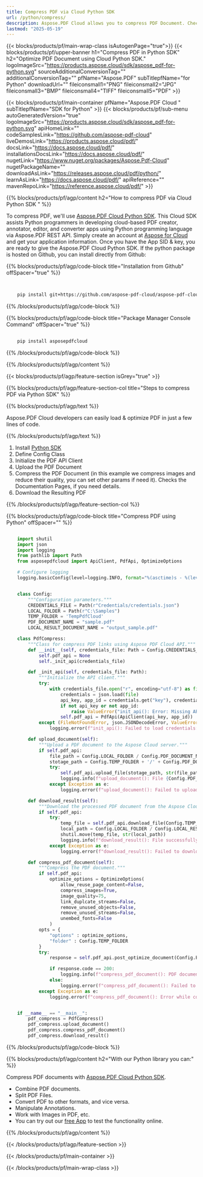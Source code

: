 ```yaml
---
title: Compress PDF via Cloud Python SDK 
url: /python/compress/
description: Aspose.PDF Cloud allows you to compress PDF Document. Check the Python source code to optimize PDF file.
lastmod: "2025-05-19"
---
```


{{< blocks/products/pf/main-wrap-class isAutogenPage="true">}}
{{< blocks/products/pf/upper-banner h1="Compress PDF in Python SDK" h2="Optimize PDF Document using Cloud Python SDK." logoImageSrc="https://products.aspose.cloud/sdk/aspose_pdf-for-python.svg" sourceAdditionalConversionTag="" additionalConversionTag="" pfName="Aspose.PDF" subTitlepfName="for Python" downloadUrl="" fileiconsmall1="PNG" fileiconsmall2="JPG" fileiconsmall3="BMP" fileiconsmall4="TIFF" fileiconsmall5="PDF" >}}

{{< blocks/products/pf/main-container pfName="Aspose.PDF Cloud " subTitlepfName="SDK for Python" >}}
{{< blocks/products/pf/sub-menu autoGeneratedVersion="true" logoImageSrc="https://products.aspose.cloud/sdk/aspose_pdf-for-python.svg" apiHomeLink="" codeSamplesLink="https://github.com/aspose-pdf-cloud" liveDemosLink="https://products.aspose.cloud/pdf/" docsLink="https://docs.aspose.cloud/pdf/" installationsDocsLink="https://docs.aspose.cloud/pdf/" nugetLink="https://www.nuget.org/packages/Aspose.Pdf-Cloud" nugetPackageName="" downloadAsLink="https://releases.aspose.cloud/pdf/python/" learnAsLink="https://docs.aspose.cloud/pdf/" apiReference="" mavenRepoLink="https://reference.aspose.cloud/pdf/" >}}

{{% blocks/products/pf/agp/content h2="How to compress PDF via Cloud Python SDK " %}}

To compress PDF, we'll use
[Aspose.PDF Cloud Python SDK](https://products.aspose.cloud/pdf/python/). This Cloud SDK assists Python programmers in developing cloud-based PDF creator, annotator, editor, and converter apps using Python programming language via Aspose.PDF REST API. Simply create an account at [Aspose for Cloud](https://dashboard.aspose.cloud/#/apps) and get your application information. Once you have the App SID & key, you are ready to give the Aspose.PDF Cloud Python SDK. If the python package is hosted on Github, you can install directly from Github:

{{% blocks/products/pf/agp/code-block title="Installation from Github" offSpacer="true" %}}

```bash

     
    pip install git+https://github.com/aspose-pdf-cloud/aspose-pdf-cloud-python.git


```

{{% /blocks/products/pf/agp/code-block %}}

{{% blocks/products/pf/agp/code-block title="Package Manager Console Command" offSpacer="true" %}}

```bash
     
    pip install asposepdfcloud

```

{{% /blocks/products/pf/agp/code-block %}}

{{% /blocks/products/pf/agp/content %}}

{{< blocks/products/pf/agp/feature-section isGrey="true" >}}

{{% blocks/products/pf/agp/feature-section-col title="Steps to compress PDF via Python SDK" %}}

{{% blocks/products/pf/agp/text %}}

Aspose.PDF Cloud developers can easily load & optimize PDF in just a few lines of code.

{{% /blocks/products/pf/agp/text %}}

1. Install [Python SDK](https://pypi.org/project/asposepdfcloud/)
1. Define Config Class
1. Initialize the PDF API Client
1. Upload the PDF Document
1. Compress the PDF Document (in this example we compress images and reduce their quality, you can set other params if need it). Checks the Documentation Pages, if you need details.
1. Download the Resulting PDF

{{% /blocks/products/pf/agp/feature-section-col %}}

{{% blocks/products/pf/agp/code-block title="Compress PDF using Python" offSpacer="" %}}

```python

    import shutil
    import json
    import logging
    from pathlib import Path
    from asposepdfcloud import ApiClient, PdfApi, OptimizeOptions

    # Configure logging
    logging.basicConfig(level=logging.INFO, format="%(asctime)s - %(levelname)s - %(message)s")


    class Config:
        """Configuration parameters."""
        CREDENTIALS_FILE = Path(r"Credentials/credentials.json")
        LOCAL_FOLDER = Path(r"C:\Samples")
        TEMP_FOLDER = 'TempPdfCloud'
        PDF_DOCUMENT_NAME = "sample.pdf"
        LOCAL_RESULT_DOCUMENT_NAME = "output_sample.pdf"

    class PdfCompress:
        """Class for compress PDF links using Aspose PDF Cloud API."""
        def __init__(self, credentials_file: Path = Config.CREDENTIALS_FILE):
            self.pdf_api = None
            self._init_api(credentials_file)

        def _init_api(self, credentials_file: Path):
            """Initialize the API client."""
            try:
                with credentials_file.open("r", encoding="utf-8") as file:
                    credentials = json.load(file)
                    api_key, app_id = credentials.get("key"), credentials.get("id")
                    if not api_key or not app_id:
                        raise ValueError("init_api(): Error: Missing API keys in the credentials file.")
                    self.pdf_api = PdfApi(ApiClient(api_key, app_id))
            except (FileNotFoundError, json.JSONDecodeError, ValueError) as e:
                logging.error(f"init_api(): Failed to load credentials: {e}")

        def upload_document(self):
            """Upload a PDF document to the Aspose Cloud server."""
            if self.pdf_api:
                file_path = Config.LOCAL_FOLDER / Config.PDF_DOCUMENT_NAME
                stotage_path = Config.TEMP_FOLDER + '/' + Config.PDF_DOCUMENT_NAME
                try:
                    self.pdf_api.upload_file(stotage_path, str(file_path))
                    logging.info(f"upload_document(): File {Config.PDF_DOCUMENT_NAME} uploaded successfully.")
                except Exception as e:
                    logging.error(f"upload_document(): Failed to upload file: {e}")

        def download_result(self):
            """Download the processed PDF document from the Aspose Cloud server."""
            if self.pdf_api:
                try:
                    temp_file = self.pdf_api.download_file(Config.TEMP_FOLDER + '/' + Config.PDF_DOCUMENT_NAME)
                    local_path = Config.LOCAL_FOLDER / Config.LOCAL_RESULT_DOCUMENT_NAME
                    shutil.move(temp_file, str(local_path))
                    logging.info(f"download_result(): File successfully downloaded: {local_path}")
                except Exception as e:
                    logging.error(f"download_result(): Failed to download file: {e}")

        def compress_pdf_document(self):
            """Compress the PDF document."""
            if self.pdf_api:
                optimize_options = OptimizeOptions(
                    allow_reuse_page_content=False,
                    compress_images=True,
                    image_quality=75,
                    link_duplcate_streams=False,
                    remove_unused_objects=False,
                    remove_unused_streams=False,            
                    unembed_fonts=False
                )        
            opts = {
                "options" : optimize_options,
                "folder" : Config.TEMP_FOLDER
            }
            try:
                response = self.pdf_api.post_optimize_document(Config.PDF_DOCUMENT_NAME, **opts)

                if response.code == 200:
                    logging.info(f"compress_pdf_document(): PDF document '{Config.PDF_DOCUMENT_NAME}' successfully compressed.")
                else:
                    logging.error(f"compress_pdf_document(): Failed to compress document. Response code: {response.code}")
            except Exception as e:
                logging.error(f"compress_pdf_document(): Error while compress document: {e}")


    if __name__ == "__main__":
        pdf_compress = PdfCompress()
        pdf_compress.upload_document()
        pdf_compress.compress_pdf_document()
        pdf_compress.download_result()
```

{{% /blocks/products/pf/agp/code-block %}}

{{% blocks/products/pf/agp/content h2="With our Python library you can:" %}}

Compress PDF documents with [Aspose.PDF Cloud Python SDK](https://products.aspose.cloud/pdf/python/).

+ Combine PDF documents.
+ Split PDF Files.
+ Convert PDF to other formats, and vice versa.
+ Manipulate Annotations.
+ Work with Images in PDF, etc.
+ You can try out our [free App](https://products.aspose.app/pdf/family) to test the functionality online.

{{% /blocks/products/pf/agp/content %}}

{{< /blocks/products/pf/agp/feature-section >}}

{{< /blocks/products/pf/main-container >}}

{{< /blocks/products/pf/main-wrap-class >}}